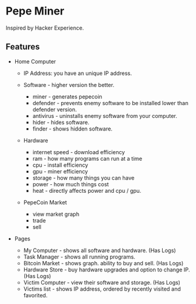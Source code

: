 # Pepe Miner

Inspired by Hacker Experience.

## Features

* Home Computer
  * IP Address: you have an unique IP address.
  * Software - higher version the better.
    * miner - generates pepecoin
    * defender - prevents enemy software to be installed lower than defender version.
    * antivirus - uninstalls enemy software from your computer.
    * hider - hides software.
    * finder - shows hidden software.

  * Hardware
    * internet speed - download efficiency
    * ram - how many programs can run at a time
    * cpu - install efficiency
    * gpu - miner efficiency
    * storage - how many things you can have
    * power - how much things cost
    * heat - directly affects power and cpu / gpu.
  
  * PepeCoin Market
    * view market graph
    * trade
    * sell
  
* Pages
  * My Computer - shows all software and hardware. (Has Logs)
  * Task Manager - shows all running programs.
  * Bitcoin Market - shows graph. ability to buy and sell. (Has Logs)
  * Hardware Store - buy hardware upgrades and option to change IP. (Has Logs)
  * Victim Computer - view their software and storage. (Has Logs)
  * Victims list - shows IP address, ordered by recently visited and favorited.
